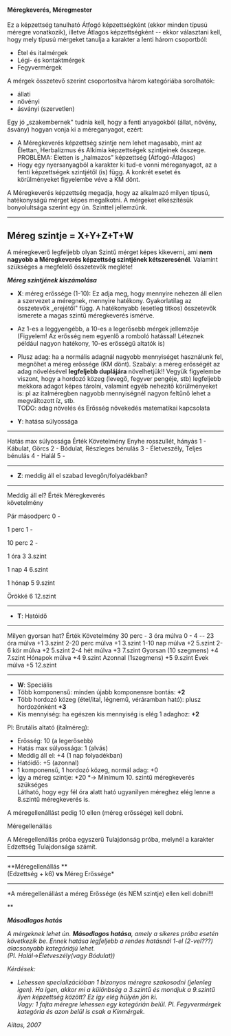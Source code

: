 #### Méregkeverés, Méregmester

Ez a képzettség tanulható Átfogó képzettségként (ekkor minden típusú
méregre vonatkozik), illetve Átlagos képzettségként -- ekkor választani
kell, hogy mely típusú mérgeket tanulja a karakter a lenti három
csoportból:

-   Étel és italmérgek
-   Légi- és kontaktmérgek
-   Fegyvermérgek

A mérgek összetevő szerint csoportosítva három kategóriába sorolhatók:

-   állati
-   növényi
-   ásványi (szervetlen)

Egy jó „szakembernek" tudnia kell, hogy a fenti anyagokból (állat,
növény, ásvány) hogyan vonja ki a méreganyagot, ezért:

-   A Méregkeverés képzettség szintje nem lehet magasabb, mint az
    Élettan, Herbalizmus és Alkímia képzettségek szintjeinek összege.
    PROBLÉMA: Életten is „halmazos" képzettség (Átfogó-Átlagos)
-   Hogy egy nyersanyagból a karakter ki tud-e vonni méreganyagot, az a
    fenti képzettségek szintjétől (is) függ. A konkrét esetet és
    körülményeket figyelembe véve a KM dönt.

A Méregkeverés képzettség megadja, hogy az alkalmazó milyen típusú,
hatékonyságú mérget képes megalkotni. A mérgeket elkészítésük
bonyolultsága szerint egy ún. Szinttel jellemzünk.

  ---------------------------
  Méreg szintje = X+Y+Z+T+W
  ---------------------------

A méregkeverő legfeljebb olyan Szintű mérget képes kikeverni, ami **nem
nagyobb a Méregkeverés képzettség szintjének kétszeresénél**. Valamint
szükséges a megfelelő összetevők megléte!

***Méreg szintjének kiszámolása***

-   **X**: méreg erőssége (1-10): Ez adja meg, hogy mennyire nehezen áll
    ellen a szervezet a méregnek, mennyire hatékony. Gyakorlatilag az
    összetevők „erejétől" függ. A hatékonyabb (esetleg titkos)
    összetevők ismerete a magas szintű méregkeverés ismérve.
-   Az 1-es a leggyengébb, a 10-es a legerősebb mérgek jellemzője
    (Figyelem! Az erősség nem egyenlő a romboló hatással! Léteznek
    például nagyon hatékony, 10-es erősségű altatók is)
-   Plusz adag: ha a normális adagnál nagyobb mennyiséget használunk
    fel, megnőhet a méreg erőssége (KM dönt). Szabály: a méreg erősségét
    az adag növelésével **legfeljebb duplájára** növelhetjük!! Vegyük
    figyelembe viszont, hogy a hordozó közeg (levegő, fegyver pengéje,
    stb) legfeljebb mekkora adagot képes tárolni, valamint egyéb
    nehezítő körülményeket is: pl az italméregben nagyobb mennyiségnél
    nagyon feltűnő lehet a megváltozott íz, stb.\
    TODO: adag növelés és Erősség növekedés matematikai kapcsolata

-   **Y**: hatása súlyossága

  ----------------------------- ------- -------------
  Hatás max súlyossága          Érték   Követelmény
  Enyhe rosszullét, hányás      1       \-
  Kábulat, Görcs                2       \-
  Bódulat, Részleges bénulás    3       \-
  Életveszély, Teljes bénulás   4       \-
  Halál                         5       \-
  ----------------------------- ------- -------------

-   **Z**: meddig áll el szabad levegőn/folyadékban?

  ---------------- ------- ---------------
  Meddig áll el?   Érték   Méregkeverés\
                           követelmény

  Pár másodperc    0       \-

  1 perc           1       \-

  10 perc          2       \-

  1 óra            3       3.szint

  1 nap            4       6.szint

  1 hónap          5       9.szint

  Örökké           6       12.szint
  ---------------- ------- ---------------

-   **T**: Hatóidő

  ----------------------- ------- -------------
  Milyen gyorsan hat?     Érték   Követelmény
  30 perc - 3 óra múlva   0       \-
  4 -- 23 óra múlva       +1      3.szint
  2-20 perc múlva         +1      3.szint
  1-10 nap múlva          +2      5.szint
  2-6 kör múlva           +2      5.szint
  2-4 hét múlva           +3      7.szint
  Gyorsan (10 szegmens)   +4      7.szint
  Hónapok múlva           +4      9.szint
  Azonnal (1szegmens)     +5      9.szint
  Évek múlva              +5      12.szint
  ----------------------- ------- -------------

-   **W**: Speciális
-   Több komponensű: minden újabb komponensre bontás: **+2**
-   Több hordozó közeg (étel/ital, légnemű, véráramban ható): plusz
    hordozónként **+3**
-   Kis mennyiség: ha egészen kis mennyiség is elég 1 adaghoz: **+2**

Pl: Brutális altató (italméreg):

-   Erősség: 10 (a legerősebb)
-   Hatás max súlyossága: 1 (alvás)
-   Meddig áll el: +4 (1 nap folyadékban)
-   Hatóidő: +5 (azonnal)
-   1 komponensű, 1 hordozó közeg, normál adag: +0
-   Így a méreg szintje: *20 *→ Minimum 10. szintű méregkeverés
    szükséges\
    Látható, hogy egy fél óra alatt ható ugyanilyen méreghez elég lenne
    a 8.szintű méregkeverés is.

A méregellenállást pedig 10 ellen (méreg erőssége) kell dobni.

Méregellenállás

A Méregellenállás próba egyszerű Tulajdonság próba, melynél a karakter
Edzettség Tulajdonsága számít.

  ------------------------------------------
  **Méregellenállás **\
  (Edzettség + k6) **vs** Méreg Erőssége\*

  ------------------------------------------

\*A méregellenállást a méreg Erőssége (és NEM szintje) ellen kell
dobni!!!

**

***Másodlagos hatás***

*A mérgeknek lehet ún. **Másodlagos hatása**, amely a sikeres próba
esetén következik be. Ennek hatása legfeljebb a rendes hatásnál 1-el
(2-vel???) alacsonyabb kategóriájú lehet.\
(Pl. Halál→Életveszély(vagy Bódulat))*

*Kérdések:*

-   *Lehessen specializációban 1 bizonyos méregre szakosodni (jelenleg
    igen). Ha igen, akkor mi a különbség a 3.szintű és mondjuk a
    9.szintű ilyen képzettség között? Ez így elég hülyén jön ki.\
    Vagy: 1 fajta méregre lehessen egy kategórián belül. Pl.
    Fegyvermérgek kategória és azon belül is csak a Kínmérgek.*

*Ailtas, 2007*
